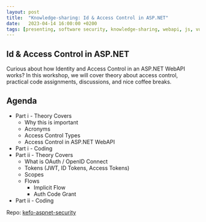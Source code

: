```yaml
---
layout: post
title:  "Knowledge-sharing: Id & Access Control in ASP.NET"
date:   2023-04-14 16:00:00 +0200
tags: [presenting, software security, knowledge-sharing, webapi, js, vue, azure, c#, asp.net]
---
```


## Id & Access Control in ASP.NET

Curious about how Identity and Access Control in an ASP.NET WebAPI works?
In this workshop, we will cover theory about access control, practical code assignments, discussions, and nice coffee breaks.

## Agenda

- Part i - Theory Covers
  - Why this is important
  - Acronyms
  - Access Control Types
  - Access Control in ASP.NET WebAPI
- Part i - Coding
- Part ii - Theory Covers
  - What is OAuth / OpenID Connect
  - Tokens (JWT, ID Tokens, Access Tokens)
  - Scopes
  - Flows
    - Implicit Flow
    - Auth Code Grant
- Part ii - Coding

Repo: [kefo-aspnet-security](https://github.com/spydx/kefo-aspnet-security)